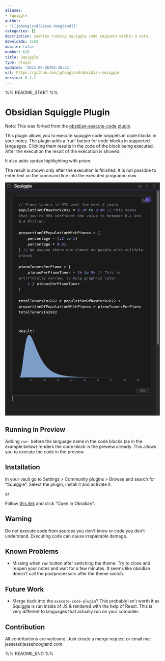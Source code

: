 ```yaml
---
aliases:
- Squiggle
author:
- '[[jqhoogland|Jesse Hoogland]]'
categories: []
description: Enables running squiggle code snippets within a note.
downloads: 3502
mobile: false
number: 619
title: Squiggle
type: plugin
updated: '2022-09-26T02:30:52'
url: https://github.com/jqhoogland/obsidian-squiggle
version: 0.1.2
---
```


%% README_START %%

# Obsidian Squiggle Plugin

Note: This was forked from the [obsidian-execute-code plugin](https://github.com/twibiral/obsidian-execute-code/blob/master/execute_code_example.gif?raw=true).

This plugin allows you to execute squiggle code snippets in code blocks in your notes. The plugin adds a 'run' button for code blocks in supported languages. Clicking them results in the code of the block being executed. After the execution the result of the execution is showed. 

It also adds syntax highlighting with prism.

The result is shown only after the execution is finished. It is not possible to enter text on the command line into the executed programm now.

![Demo](https://raw.githubusercontent.com/jqhoogland/obsidian-squiggle/HEAD/docs/demo.png)


## Running in Preview

Adding `run-` before the language name in the code blocks (as in the example below) renders the code block in the
preview already.
This allows you to execute the code in the preview.

## Installation

In your vault go to Settings > Community plugins > Browse and search for "Squiggle". Select the plugin, install it
and activate it.

or

Follow [this link](https://obsidian.md/plugins?search=squiggle#) and click "Open in Obsidian".

## Warning
Do not execute code from sources you don't know or code you don't understand. Executing code can cause irrepairable damage.

## Known Problems
- Missing when `run` button after switching the theme: Try to close and reopen your notes and wait for a few minutes. It seems like obsidian doesn't call the postprocessors after the theme switch.

## Future Work
- Merge back into the `execute-code-plugin`? This probably isn't worth it as Squiggle is run inside of JS & rendered with the help of React. This is very different to languages that actually run on your computer.

## Contribution
All contributions are welcome. Just create a merge request or email me: jesse(at)jessehoogland.com



%% README_END %%